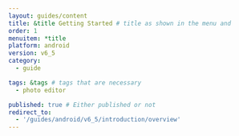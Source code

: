 ```yaml
---
layout: guides/content
title: &title Getting Started # title as shown in the menu and 
order: 1
menuitem: *title
platform: android
version: v6_5
category: 
  - guide

tags: &tags # tags that are necessary
  - photo editor 

published: true # Either published or not 
redirect_to:
  - '/guides/android/v6_5/introduction/overview'
---
```


